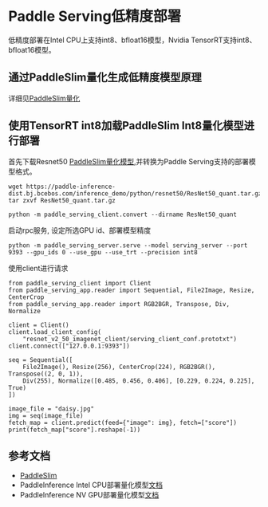 # Paddle Serving低精度部署
低精度部署在Intel CPU上支持int8、bfloat16模型，Nvidia TensorRT支持int8、bfloat16模型。

## 通过PaddleSlim量化生成低精度模型原理
详细见[PaddleSlim量化](https://paddleslim.readthedocs.io/zh_CN/latest/tutorials/quant/overview.html)

## 使用TensorRT int8加载PaddleSlim Int8量化模型进行部署
首先下载Resnet50 [PaddleSlim量化模型](https://paddle-inference-dist.bj.bcebos.com/inference_demo/python/resnet50/ResNet50_quant.tar.gz),并转换为Paddle Serving支持的部署模型格式。
```
wget https://paddle-inference-dist.bj.bcebos.com/inference_demo/python/resnet50/ResNet50_quant.tar.gz
tar zxvf ResNet50_quant.tar.gz

python -m paddle_serving_client.convert --dirname ResNet50_quant
```
启动rpc服务, 设定所选GPU id、部署模型精度
```
python -m paddle_serving_server.serve --model serving_server --port 9393 --gpu_ids 0 --use_gpu --use_trt --precision int8 
```
使用client进行请求
```
from paddle_serving_client import Client
from paddle_serving_app.reader import Sequential, File2Image, Resize, CenterCrop
from paddle_serving_app.reader import RGB2BGR, Transpose, Div, Normalize

client = Client()
client.load_client_config(
    "resnet_v2_50_imagenet_client/serving_client_conf.prototxt")
client.connect(["127.0.0.1:9393"])

seq = Sequential([
    File2Image(), Resize(256), CenterCrop(224), RGB2BGR(), Transpose((2, 0, 1)),
    Div(255), Normalize([0.485, 0.456, 0.406], [0.229, 0.224, 0.225], True)
])

image_file = "daisy.jpg"
img = seq(image_file)
fetch_map = client.predict(feed={"image": img}, fetch=["score"])
print(fetch_map["score"].reshape(-1))
```

## 参考文档
* [PaddleSlim](https://github.com/PaddlePaddle/PaddleSlim)
* PaddleInference Intel CPU部署量化模型[文档](https://paddle-inference.readthedocs.io/en/latest/optimize/paddle_x86_cpu_int8.html)
* PaddleInference NV GPU部署量化模型[文档](https://paddle-inference.readthedocs.io/en/latest/optimize/paddle_trt.html)
